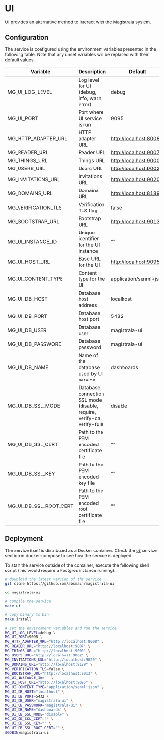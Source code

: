# UI

UI provides an alternative method to interact with the Magistrala system.

## Configuration

The service is configured using the environment variables presented in the following table. Note that any unset variables will be replaced with their default values.

| Variable               | Description                                                             | Default                 |
| ---------------------- | ----------------------------------------------------------------------- | ----------------------- |
| MG_UI_LOG_LEVEL        | Log level for UI (debug, info, warn, error)                             | debug                   |
| MG_UI_PORT             | Port where UI service is run                                            | 9095                    |
| MG_HTTP_ADAPTER_URL    | HTTP adapter URL                                                        | <http://localhost:8008> |
| MG_READER_URL          | Reader URL                                                              | <http://localhost:9007> |
| MG_THINGS_URL          | Things URL                                                              | <http://localhost:9000> |
| MG_USERS_URL           | Users URL                                                               | <http://localhost:9002> |
| MG_INVITATIONS_URL     | Invitations URL                                                         | <http://localhost:9020> |
| MG_DOMAINS_URL         | Domains URL                                                             | <http://localhost:8189> |
| MG_VERIFICATION_TLS    | Verification TLS flag                                                   | false                   |
| MG_BOOTSTRAP_URL       | Bootstrap URL                                                           | <http://localhost:9013> |
| MG_UI_INSTANCE_ID      | Unique identifier for the UI instance                                   | ""                      |
| MG_UI_HOST_URL         | Base URL for the UI                                                     | <http://localhost:9095> |
| MG_UI_CONTENT_TYPE     | Content type for the UI                                                 | application/senml+json  |
| MG_UI_DB_HOST          | Database host address                                                   | localhost               |
| MG_UI_DB_PORT          | Database host port                                                      | 5432                    |
| MG_UI_DB_USER          | Database user                                                           | magistrala-ui           |
| MG_UI_DB_PASSWORD      | Database password                                                       | magistrala-ui           |
| MG_UI_DB_NAME          | Name of the database used by UI service                                 | dashboards              |
| MG_UI_DB_SSL_MODE      | Database connection SSL mode (disable, require, verify-ca, verify-full) | disable                 |
| MG_UI_DB_SSL_CERT      | Path to the PEM encoded certificate file                                | ""                      |
| MG_UI_DB_SSL_KEY       | Path to the PEM encoded key file                                        | ""                      |
| MG_UI_DB_SSL_ROOT_CERT | Path to the PEM encoded root certificate file                           | ""                      |

## Deployment

The service itself is distributed as a Docker container. Check the [`UI`](https://github.com/absmach/magistrala-ui/blob/main/docker/docker-compose.yml) service section in docker-compose to see how the service is deployed.

To start the service outside of the container, execute the following shell script (this would require a Postgres instance running):

```bash
# download the latest version of the service
git clone https://github.com/absmach/magistrala-ui

cd magistrala-ui

# compile the service
make ui

# copy binary to bin
make install

# set the environment variables and run the service
MG_UI_LOG_LEVEL=debug \
MG_UI_PORT=9095 \
MG_HTTP_ADAPTER_URL="http://localhost:8008" \
MG_READER_URL="http://localhost:9007" \
MG_THINGS_URL="http://localhost:9000" \
MG_USERS_URL="http://localhost:9002" \
MG_INVITATIONS_URL="http://localhost:9020" \
MG_DOMAINS_URL="http://localhost:8189" \
MG_VERIFICATION_TLS=false \
MG_BOOTSTRAP_URL="http://localhost:9013" \
MG_UI_INSTANCE_ID="" \
MG_UI_HOST_URL="http://localhost:9095" \
MG_UI_CONTENT_TYPE="application/senml+json" \
MG_UI_DB_HOST="localhost" \
MG_UI_DB_PORT=5432 \
MG_UI_DB_USER="magistrala-ui" \
MG_UI_DB_PASSWORD="magistrala-ui" \
MG_UI_DB_NAME="dashboards" \
MG_UI_DB_SSL_MODE="disable" \
MG_UI_DB_SSL_CERT="" \
MG_UI_DB_SSL_KEY="" \
MG_UI_DB_SSL_ROOT_CERT="" \
$GOBIN/magistrala-ui
```
